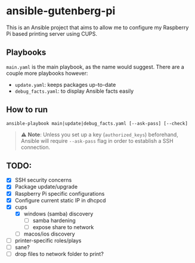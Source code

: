 # ansible-gutenberg-pi

This is an Ansible project that aims to allow me to configure my Raspberry Pi based printing server using CUPS.

## Playbooks

`main.yaml` is the main playbook, as the name would suggest. There are a couple more playbooks however:

- `update.yaml`: keeps packages up-to-date
- `debug_facts.yaml`: to display Ansible facts easily

## How to run

```
ansible-playbook main|update|debug_facts.yaml [--ask-pass] [--check]
```

> :warning: **Note**: Unless you set up a key (`authorized_keys`) beforehand, Ansible will require `--ask-pass` flag in order to establish a SSH connection.

## TODO:

- [x] SSH security concerns
- [x] Package update/upgrade
- [x] Raspberry Pi specific configurations
- [x] Configure current static IP in dhcpcd
- [x] cups
    - [x] windows (samba) discovery
        - [ ] samba hardening
        - [ ] expose share to network
    - [ ] macos/ios discovery
- [ ] printer-specific roles/plays
- [ ] sane?
- [ ] drop files to network folder to print?
